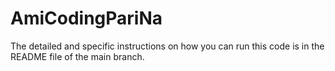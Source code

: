 # AmiCodingPariNa
The detailed and specific instructions on how you can run this code is in the README file of the main branch.
